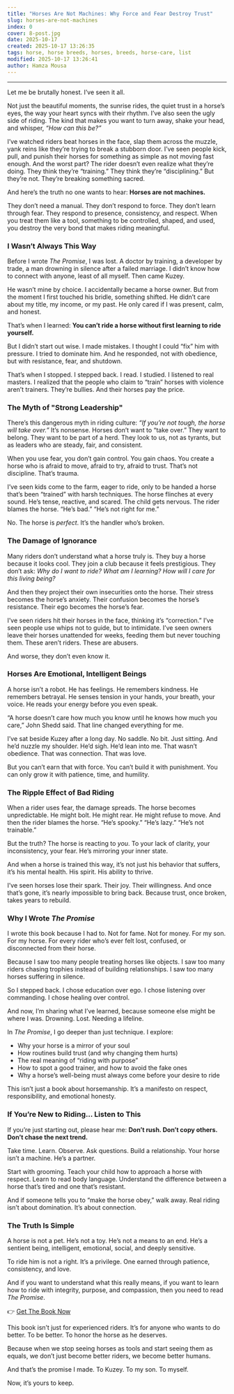 ```yaml
---
title: "Horses Are Not Machines: Why Force and Fear Destroy Trust"
slug: horses-are-not-machines
index: 0
cover: 8-post.jpg
date: 2025-10-17
created: 2025-10-17 13:26:35
tags: horse, horse breeds, horses, breeds, horse-care, list
modified: 2025-10-17 13:26:41
author: Hamza Mousa
---
```


****

Let me be brutally honest. I’ve seen it all.

Not just the beautiful moments, the sunrise rides, the quiet trust in a horse’s eyes, the way your heart syncs with their rhythm. I’ve also seen the ugly side of riding. The kind that makes you want to turn away, shake your head, and whisper, *“How can this be?”*

I’ve watched riders beat horses in the face, slap them across the muzzle, yank reins like they’re trying to break a stubborn door. I’ve seen people kick, pull, and punish their horses for something as simple as not moving fast enough. And the worst part? The rider doesn’t even realize what they’re doing. They think they’re “training.” They think they’re “disciplining.” But they’re not. They’re breaking something sacred.

And here’s the truth no one wants to hear: **Horses are not machines.**

They don’t need a manual. They don’t respond to force. They don’t learn through fear. They respond to presence, consistency, and respect. When you treat them like a tool, something to be controlled, shaped, and used, you destroy the very bond that makes riding meaningful.

### I Wasn’t Always This Way

Before I wrote *The Promise*, I was lost. A doctor by training, a developer by trade, a man drowning in silence after a failed marriage. I didn’t know how to connect with anyone, least of all myself. Then came Kuzey.

He wasn’t mine by choice. I accidentally became a horse owner. But from the moment I first touched his bridle, something shifted. He didn’t care about my title, my income, or my past. He only cared if I was present, calm, and honest.

That’s when I learned: **You can’t ride a horse without first learning to ride yourself.**

But I didn’t start out wise. I made mistakes. I thought I could “fix” him with pressure. I tried to dominate him. And he responded, not with obedience, but with resistance, fear, and shutdown.

That’s when I stopped. I stepped back. I read. I studied. I listened to real masters. I realized that the people who claim to “train” horses with violence aren’t trainers. They’re bullies. And their horses pay the price.

### The Myth of "Strong Leadership"

There’s this dangerous myth in riding culture: *“If you’re not tough, the horse will take over.”* It’s nonsense. Horses don’t want to “take over.” They want to belong. They want to be part of a herd. They look to us, not as tyrants, but as leaders who are steady, fair, and consistent.

When you use fear, you don’t gain control. You gain chaos. You create a horse who is afraid to move, afraid to try, afraid to trust. That’s not discipline. That’s trauma.

I’ve seen kids come to the farm, eager to ride, only to be handed a horse that’s been “trained” with harsh techniques. The horse flinches at every sound. He’s tense, reactive, and scared. The child gets nervous. The rider blames the horse. “He’s bad.” “He’s not right for me.”

No. The horse is *perfect*. It’s the handler who’s broken.

### The Damage of Ignorance

Many riders don’t understand what a horse truly is. They buy a horse because it looks cool. They join a club because it feels prestigious. They don’t ask: *Why do I want to ride? What am I learning? How will I care for this living being?*

And then they project their own insecurities onto the horse. Their stress becomes the horse’s anxiety. Their confusion becomes the horse’s resistance. Their ego becomes the horse’s fear.

I’ve seen riders hit their horses in the face, thinking it’s “correction.” I’ve seen people use whips not to guide, but to intimidate. I’ve seen owners leave their horses unattended for weeks, feeding them but never touching them. These aren’t riders. These are abusers.

And worse, they don’t even know it.

### Horses Are Emotional, Intelligent Beings

A horse isn’t a robot. He has feelings. He remembers kindness. He remembers betrayal. He senses tension in your hands, your breath, your voice. He reads your energy before you even speak.

“A horse doesn’t care how much you know until he knows how much you care,” John Shedd said. That line changed everything for me.

I’ve sat beside Kuzey after a long day. No saddle. No bit. Just sitting. And he’d nuzzle my shoulder. He’d sigh. He’d lean into me. That wasn’t obedience. That was connection. That was love.

But you can’t earn that with force. You can’t build it with punishment. You can only grow it with patience, time, and humility.

### The Ripple Effect of Bad Riding

When a rider uses fear, the damage spreads. The horse becomes unpredictable. He might bolt. He might rear. He might refuse to move. And then the rider blames the horse. “He’s spooky.” “He’s lazy.” “He’s not trainable.”

But the truth? The horse is reacting to *you*. To your lack of clarity, your inconsistency, your fear. He’s mirroring your inner state.

And when a horse is trained this way, it’s not just his behavior that suffers, it’s his mental health. His spirit. His ability to thrive.

I’ve seen horses lose their spark. Their joy. Their willingness. And once that’s gone, it’s nearly impossible to bring back. Because trust, once broken, takes years to rebuild.

### Why I Wrote *The Promise*

I wrote this book because I had to. Not for fame. Not for money. For my son. For my horse. For every rider who’s ever felt lost, confused, or disconnected from their horse.

Because I saw too many people treating horses like objects. I saw too many riders chasing trophies instead of building relationships. I saw too many horses suffering in silence.

So I stepped back. I chose education over ego. I chose listening over commanding. I chose healing over control.

And now, I’m sharing what I’ve learned, because someone else might be where I was. Drowning. Lost. Needing a lifeline.

In *The Promise*, I go deeper than just technique. I explore:
- Why your horse is a mirror of your soul
- How routines build trust (and why changing them hurts)
- The real meaning of “riding with purpose”
- How to spot a good trainer, and how to avoid the fake ones
- Why a horse’s well-being must always come before your desire to ride

This isn’t just a book about horsemanship. It’s a manifesto on respect, responsibility, and emotional honesty.

### If You’re New to Riding… Listen to This

If you’re just starting out, please hear me: **Don’t rush. Don’t copy others. Don’t chase the next trend.**

Take time. Learn. Observe. Ask questions. Build a relationship. Your horse isn’t a machine. He’s a partner.

Start with grooming. Teach your child how to approach a horse with respect. Learn to read body language. Understand the difference between a horse that’s tired and one that’s resistant.

And if someone tells you to “make the horse obey,” walk away. Real riding isn’t about domination. It’s about connection.

### The Truth Is Simple

A horse is not a pet. He’s not a toy. He’s not a means to an end. He’s a sentient being, intelligent, emotional, social, and deeply sensitive.

To ride him is not a right. It’s a privilege. One earned through patience, consistency, and love.

And if you want to understand what this really means, if you want to learn how to ride with integrity, purpose, and compassion, then you need to read *The Promise*.

👉 [Get The Book Now](https://hamzamu.gumroad.com/l/the_promise_book)

This book isn’t just for experienced riders. It’s for anyone who wants to do better. To be better. To honor the horse as he deserves.

Because when we stop seeing horses as tools and start seeing them as equals, we don’t just become better riders, we become better humans.

And that’s the promise I made. To Kuzey. To my son. To myself.

Now, it’s yours to keep.